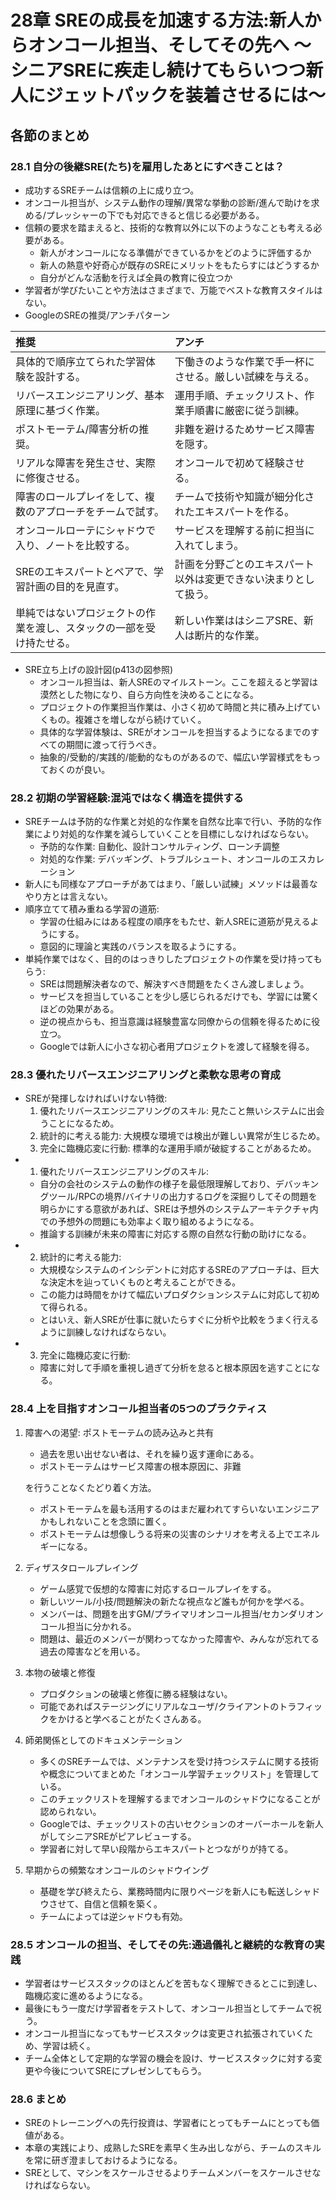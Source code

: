 # 28章 SREの成長を加速する方法:新人からオンコール担当、そしてその先へ 〜シニアSREに疾走し続けてもらいつつ新人にジェットパックを装着させるには〜

## 各節のまとめ

### 28.1 自分の後継SRE(たち)を雇用したあとにすべきことは？
- 成功するSREチームは信頼の上に成り立つ。
- オンコール担当が、システム動作の理解/異常な挙動の診断/進んで助けを求める/プレッシャーの下でも対応できると信じる必要がある。
- 信頼の要求を踏まえると、技術的な教育以外に以下のようなことも考える必要がある。
    - 新人がオンコールになる準備ができているかをどのように評価するか
    - 新人の熱意や好奇心が既存のSREにメリットをもたらすにはどうするか
    - 自分がどんな活動を行えば全員の教育に役立つか
- 学習者が学びたいことや方法はさまざまで、万能でベストな教育スタイルはない。
- GoogleのSREの推奨/アンチパターン

| 推奨                                                                 | アンチ                                                           |
|:---------------------------------------------------------------------|:-----------------------------------------------------------------|
| 具体的で順序立てられた学習体験を設計する。                           | 下働きのような作業で手一杯にさせる。厳しい試練を与える。         |
| リバースエンジニアリング、基本原理に基づく作業。                     | 運用手順、チェックリスト、作業手順書に厳密に従う訓練。           |
| ポストモーテム/障害分析の推奨。                                      | 非難を避けるためサービス障害を隠す。                             |
| リアルな障害を発生させ、実際に修復させる。                           | オンコールで初めて経験させる。                                   |
| 障害のロールプレイをして、複数のアプローチをチームで試す。           | チームで技術や知識が細分化されたエキスパートを作る。             |
| オンコールローテにシャドウで入り、ノートを比較する。                 | サービスを理解する前に担当に入れてしまう。                       |
| SREのエキスパートとペアで、学習計画の目的を見直す。                  | 計画を分野ごとのエキスパート以外は変更できない決まりとして扱う。 |
| 単純ではないプロジェクトの作業を渡し、スタックの一部を受け持たせる。 | 新しい作業ははシニアSRE、新人は断片的な作業。                    |

- SRE立ち上げの設計図(p413の図参照)
    - オンコール担当は、新人SREのマイルストーン。ここを超えると学習は漠然とした物になり、自ら方向性を決めることになる。
    - プロジェクトの作業担当作業は、小さく初めて時間と共に積み上げていくもの。複雑さを増しながら続けていく。
    - 具体的な学習体験は、SREがオンコールを担当するようになるまでのすべての期間に渡って行うべき。
    - 抽象的/受動的/実践的/能動的なものがあるので、幅広い学習様式をもっておくのが良い。

### 28.2 初期の学習経験:混沌ではなく構造を提供する
- SREチームは予防的な作業と対処的な作業を自然な比率で行い、予防的な作業により対処的な作業を減らしていくことを目標にしなければならない。
    - 予防的な作業: 自動化、設計コンサルティング、ローンチ調整
    - 対処的な作業: デバッギング、トラブルシュート、オンコールのエスカレーション
- 新人にも同様なアプローチがあてはまり、「厳しい試練」メソッドは最善なやり方とは言えない。
- 順序立てて積み重ねる学習の道筋:
    - 学習の仕組みにはある程度の順序をもたせ、新人SREに道筋が見えるようにする。
    - 意図的に理論と実践のバランスを取るようにする。
- 単純作業ではなく、目的のはっきりしたプロジェクトの作業を受け持ってもらう:
    - SREは問題解決者なので、解決すべき問題をたくさん渡しましょう。
    - サービスを担当していることを少し感じられるだけでも、学習には驚くほどの効果がある。
    - 逆の視点からも、担当意識は経験豊富な同僚からの信頼を得るために役立つ。
    - Googleでは新人に小さな初心者用プロジェクトを渡して経験を得る。

### 28.3 優れたリバースエンジニアリングと柔軟な思考の育成
- SREが発揮しなければいけない特徴:
    1. 優れたリバースエンジニアリングのスキル: 見たこと無いシステムに出会うことになるため。
    2. 統計的に考える能力: 大規模な環境では検出が難しい異常が生じるため。
    3. 完全に臨機応変に行動: 標準的な運用手順が破綻することがあるため。
- 1. 優れたリバースエンジニアリングのスキル:
    - 自分の会社のシステムの動作の様子を最低限理解しており、デバッキングツール/RPCの境界/バイナリの出力するログを深掘りしてその問題を明らかにする意欲があれば、SREは予想外のシステムアーキテクチャ内での予想外の問題にも効率よく取り組めるようになる。
    - 推論する訓練が未来の障害に対応する際の自然な行動の助けになる。
- 2. 統計的に考える能力:
    - 大規模なシステムのインシデントに対応するSREのアプローチは、巨大な決定木を辿っていくものと考えることができる。
    - この能力は時間をかけて幅広いプロダクションシステムに対応して初めて得られる。
    - とはいえ、新人SREが仕事に就いたらすぐに分析や比較をうまく行えるように訓練しなければならない。
- 3. 完全に臨機応変に行動:
    - 障害に対して手順を重視し過ぎて分析を怠ると根本原因を逃すことになる。

### 28.4 上を目指すオンコール担当者の5つのプラクティス
1. 障害への渇望: ポストモーテムの読み込みと共有
    - 過去を思い出せない者は、それを繰り返す運命にある。
    - ポストモーテムはサービス障害の根本原因に、非難
    
    を行うことなくたどり着く方法。
    - ポストモーテムを最も活用するのはまだ雇われてすらいないエンジニアかもしれないことを念頭に置く。
    - ポストモーテムは想像しうる将来の災害のシナリオを考える上でエネルギーになる。
2. ディザスタロールプレイング
    - ゲーム感覚で仮想的な障害に対応するロールプレイをする。
    - 新しいツール/小技/問題解決の新たな視点など誰もが何かを学べる。
    - メンバーは、問題を出すGM/プライマリオンコール担当/セカンダリオンコール担当に分かれる。
    - 問題は、最近のメンバーが関わってなかった障害や、みんなが忘れてる過去の障害などを用いる。
3. 本物の破壊と修復
    - プロダクションの破壊と修復に勝る経験はない。
    - 可能であればステージングにリアルなユーザ/クライアントのトラフィックをかけると学べることがたくさんある。
4. 師弟関係としてのドキュメンテーション
    - 多くのSREチームでは、メンテナンスを受け持つシステムに関する技術や概念についてまとめた「オンコール学習チェックリスト」を管理している。
    - このチェックリストを理解するまでオンコールのシャドウになることが認められない。
    - Googleでは、チェックリストの古いセクションのオーバーホールを新人がしてシニアSREがピアレビューする。
    - 学習者に対して早い段階からエキスパートとつながりが持てる。
5. 早期からの頻繁なオンコールのシャドウイング
    - 基礎を学び終えたら、業務時間内に限りページを新人にも転送しシャドウさせて、自信と信頼を築く。
    - チームによっては逆シャドウも有効。

### 28.5 オンコールの担当、そしてその先:通過儀礼と継続的な教育の実践
- 学習者はサービススタックのほとんどを苦もなく理解できるとこに到達し、臨機応変に進めるようになる。
- 最後にもう一度だけ学習者をテストして、オンコール担当としてチームで祝う。
- オンコール担当になってもサービススタックは変更され拡張されていくため、学習は続く。
- チーム全体として定期的な学習の機会を設け、サービススタックに対する変更や今後についてSREにプレゼンしてもらう。

### 28.6 まとめ
- SREのトレーニングへの先行投資は、学習者にとってもチームにとっても価値がある。
- 本章の実践により、成熟したSREを素早く生み出しながら、チームのスキルを常に研ぎ澄ましておけるようになる。
- SREとして、マシンをスケールさせるよりチームメンバーをスケールさせなければならない。
